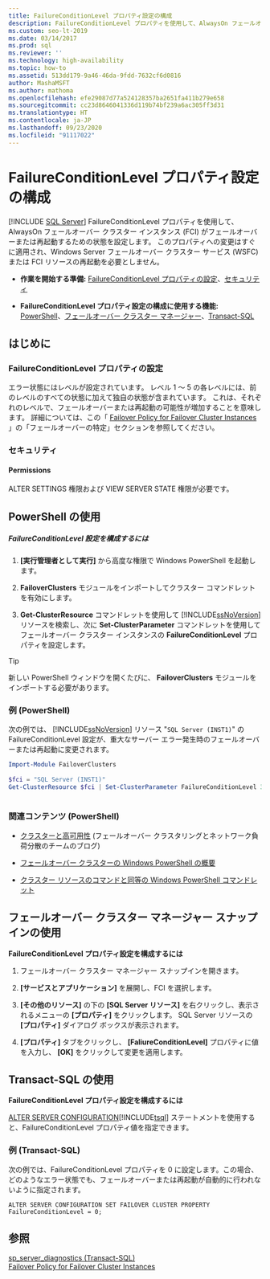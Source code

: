 ```yaml
---
title: FailureConditionLevel プロパティ設定の構成
description: FailureConditionLevel プロパティを使用して、AlwaysOn フェールオーバー クラスター インスタンス (FCI) がフェールオーバーまたは再起動するための状態を設定します。
ms.custom: seo-lt-2019
ms.date: 03/14/2017
ms.prod: sql
ms.reviewer: ''
ms.technology: high-availability
ms.topic: how-to
ms.assetid: 513dd179-9a46-46da-9fdd-7632cf6d0816
author: MashaMSFT
ms.author: mathoma
ms.openlocfilehash: efe29087d77a524128357ba2651fa411b279e658
ms.sourcegitcommit: cc23d8646041336d119b74bf239a6ac305ff3d31
ms.translationtype: HT
ms.contentlocale: ja-JP
ms.lasthandoff: 09/23/2020
ms.locfileid: "91117022"
---
```

# <a name="configure-failureconditionlevel-property-settings"></a>FailureConditionLevel プロパティ設定の構成
[!INCLUDE [SQL Server](../../../includes/applies-to-version/sqlserver.md)]
  FailureConditionLevel プロパティを使用して、AlwaysOn フェールオーバー クラスター インスタンス (FCI) がフェールオーバーまたは再起動するための状態を設定します。 このプロパティへの変更はすぐに適用され、Windows Server フェールオーバー クラスター サービス (WSFC) または FCI リソースの再起動を必要としません。  
  
-   **作業を開始する準備:** [FailureConditionLevel プロパティの設定](#Restrictions)、[セキュリティ](#Security)  
  
-   **FailureConditionLevel プロパティ設定の構成に使用する機能:** [PowerShell](#PowerShellProcedure)、[フェールオーバー クラスター マネージャー](#WSFC)、[Transact-SQL](#TsqlProcedure)  
  
##  <a name="before-you-begin"></a><a name="BeforeYouBegin"></a> はじめに  
  
###  <a name="failureconditionlevel-property-settings"></a><a name="Restrictions"></a> FailureConditionLevel プロパティの設定  
 エラー状態にはレベルが設定されています。 レベル 1 ～ 5 の各レベルには、前のレベルのすべての状態に加えて独自の状態が含まれています。 これは、それぞれのレベルで、フェールオーバーまたは再起動の可能性が増加することを意味します。  詳細については、この「 [Failover Policy for Failover Cluster Instances](../../../sql-server/failover-clusters/windows/failover-policy-for-failover-cluster-instances.md) 」の「フェールオーバーの特定」セクションを参照してください。  
  
###  <a name="security"></a><a name="Security"></a> セキュリティ  
  
####  <a name="permissions"></a><a name="Permissions"></a> Permissions  
 ALTER SETTINGS 権限および VIEW SERVER STATE 権限が必要です。  
  
##  <a name="using-powershell"></a><a name="PowerShellProcedure"></a> PowerShell の使用  
  
##### <a name="to-configure-failureconditionlevel-settings"></a>FailureConditionLevel 設定を構成するには  
  
1.  **[実行管理者として実行]** から高度な権限で Windows PowerShell を起動します。  
  
2.  **FailoverClusters** モジュールをインポートしてクラスター コマンドレットを有効にします。  
  
3.  **Get-ClusterResource** コマンドレットを使用して [!INCLUDE[ssNoVersion](../../../includes/ssnoversion-md.md)] リソースを検索し、次に **Set-ClusterParameter** コマンドレットを使用してフェールオーバー クラスター インスタンスの **FailureConditionLevel** プロパティを設定します。  
  
> [!TIP]  
>  新しい PowerShell ウィンドウを開くたびに、 **FailoverClusters** モジュールをインポートする必要があります。  
  
### <a name="example-powershell"></a>例 (PowerShell)  
 次の例では、 [!INCLUDE[ssNoVersion](../../../includes/ssnoversion-md.md)] リソース "`SQL Server (INST1)`" の FailureConditionLevel 設定が、重大なサーバー エラー発生時のフェールオーバーまたは再起動に変更されます。  
  
```powershell  
Import-Module FailoverClusters  
  
$fci = "SQL Server (INST1)"  
Get-ClusterResource $fci | Set-ClusterParameter FailureConditionLevel 3  
  
```  
  
### <a name="related-content-powershell"></a>関連コンテンツ (PowerShell)  
  
-   [クラスターと高可用性](https://techcommunity.microsoft.com/t5/failover-clustering/bg-p/FailoverClustering) (フェールオーバー クラスタリングとネットワーク負荷分散のチームのブログ)  
  
-   [フェールオーバー クラスターの Windows PowerShell の概要](https://technet.microsoft.com/library/ee619762\(WS.10\).aspx)  
  
-   [クラスター リソースのコマンドと同等の Windows PowerShell コマンドレット](https://msdn.microsoft.com/library/ee619744.aspx#BKMK_resource)  
  
##  <a name="using-the-failover-cluster-manager-snap-in"></a><a name="WSFC"></a> フェールオーバー クラスター マネージャー スナップインの使用  
 **FailureConditionLevel プロパティ設定を構成するには**  
  
1.  フェールオーバー クラスター マネージャー スナップインを開きます。  
  
2.  **[サービスとアプリケーション]** を展開し、FCI を選択します。  
  
3.  **[その他のリソース]** の下の **[SQL Server リソース]** を右クリックし、表示されるメニューの **[プロパティ]** をクリックします。 SQL Server リソースの **[プロパティ]** ダイアログ ボックスが表示されます。  
  
4.  **[プロパティ]** タブをクリックし、 **[FaliureConditionLevel]** プロパティに値を入力し、 **[OK]** をクリックして変更を適用します。  
  
##  <a name="using-transact-sql"></a><a name="TsqlProcedure"></a> Transact-SQL の使用  
 **FailureConditionLevel プロパティ設定を構成するには**  
  
 [ALTER SERVER CONFIGURATION](../../../t-sql/statements/alter-server-configuration-transact-sql.md)[!INCLUDE[tsql](../../../includes/tsql-md.md)] ステートメントを使用すると、FailureConditionLevel プロパティ値を指定できます。  
  
###  <a name="example-transact-sql"></a><a name="TsqlExample"></a> 例 (Transact-SQL)  
 次の例では、FailureConditionLevel プロパティを 0 に設定します。この場合、どのようなエラー状態でも、フェールオーバーまたは再起動が自動的に行われないように指定されます。  
  
```  
ALTER SERVER CONFIGURATION SET FAILOVER CLUSTER PROPERTY FailureConditionLevel = 0;  
```  
  
## <a name="see-also"></a>参照  
 [sp_server_diagnostics &#40;Transact-SQL&#41;](../../../relational-databases/system-stored-procedures/sp-server-diagnostics-transact-sql.md)   
 [Failover Policy for Failover Cluster Instances](../../../sql-server/failover-clusters/windows/failover-policy-for-failover-cluster-instances.md)  
  
  
